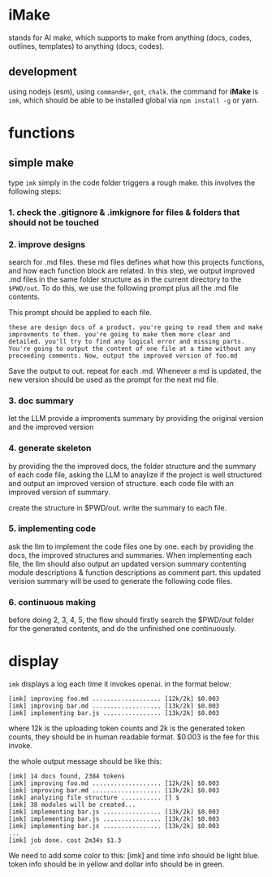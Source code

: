 # iMake
stands for AI make, which supports to make from anything (docs, codes, outlines, templates) to anything (docs, codes).

## development
using nodejs (esm), using `commander`, `got`, `chalk`. the command for **iMake** is `imk`, which should be able to be installed global via `npm install -g` or yarn.

# functions
## simple make
type `imk` simply in the code folder triggers a rough make. this involves the following steps:

### 1. check the .gitignore & .imkignore for files & folders that should not be touched
### 2. improve designs
search for .md files. these md files defines what how this projects functions, and how each function block are related. In this step, we output improved .md files in the same folder structure as in the current directory to the `$PWD/out`. To do this, we use the following prompt plus all the .md file contents.

This prompt should be applied to each file.

```
these are design docs of a product. you're going to read them and make improvments to them. you're going to make them more clear and detailed. you'll try to find any logical error and missing parts. You're going to output the content of one file at a time without any preceeding comments. Now, output the improved version of foo.md
```
Save the output to out. repeat for each .md. Whenever a md is updated, the new version should be used as the prompt for the next md file.

### 3. doc summary
let the LLM provide a improments summary by providing the original version and the improved version

### 4. generate skeleton
by providing the the improved docs, the folder structure and the summary of each code file, asking the LLM to anaylize if the project is well structured and output an improved version of structure. each code file with an improved version of summary.

create the structure in $PWD/out. write the summary to each file.

### 5. implementing code
ask the llm to implement the code files one by one. each by providing the docs, the improved structures and summaries. When implementing each file, the llm should also output an updated version summary contenting module descriptions & function descriptions as comment part. this updated verision summary will be used to generate the following code files.

### 6. continuous making
before doing 2, 3, 4, 5, the flow should firstly search the $PWD/out folder for the generated contents, and do the unfinished one continuously.

# display
`imk` displays a log each time it invokes openai. in the format below:
```
[imk] improving foo.md ................... [12k/2k] $0.003
[imk] improving bar.md ................... [13k/2k] $0.003
[imk] implementing bar.js ................ [13k/2k] $0.003
```
where 12k is the uploading token counts and 2k is the generated token counts, they should be in human readable format. $0.003 is the fee for this invoke.

the whole output message should be like this:
```
[imk] 14 docs found, 2384 tokens
[imk] improving foo.md ................... [12k/2k] $0.003
[imk] improving bar.md ................... [13k/2k] $0.003
[imk] analyzing file structure ........... [] $
[imk] 38 modules will be created...
[imk] implementing bar.js ................ [13k/2k] $0.003
[imk] implementing bar.js ................ [13k/2k] $0.003
[imk] implementing bar.js ................ [13k/2k] $0.003
...
[imk] job done. cost 2m34s $1.3
```

We need to add some color to this: [imk] and time info should be light blue. token info should be in yellow and dollar info should be in green.